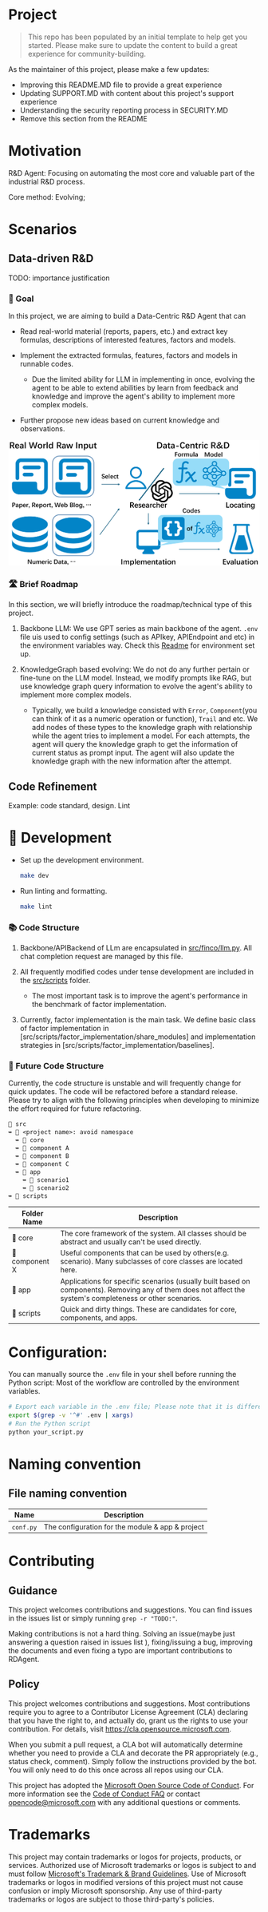 # Project

> This repo has been populated by an initial template to help get you started. Please
> make sure to update the content to build a great experience for community-building.

As the maintainer of this project, please make a few updates:

- Improving this README.MD file to provide a great experience
- Updating SUPPORT.MD with content about this project's support experience
- Understanding the security reporting process in SECURITY.MD
- Remove this section from the README


# Motivation
R&D Agent: Focusing on automating the most core and valuable part of the industrial R&D process.

Core method: Evolving;

# Scenarios

## Data-driven R&D
TODO: importance justification

### 🎯 Goal

In this project, we are aiming to build a Data-Centric R\&D Agent that can

+ Read real-world material (reports, papers, etc.) and extract key formulas, descriptions of interested features, factors and models.

+ Implement the extracted formulas, features, factors and models in runnable codes.
   + Due the limited ability for LLM in implementing in once, evolving the agent to be able to extend abilities by learn from feedback and knowledge and improve the agent's ability to implement more complex models.

+ Further propose new ideas based on current knowledge and observations.

![Data-Centric R&D Overview](docs/images/overview.png)

### 🛣️ Brief Roadmap
In this section, we will briefly introduce the roadmap/technical type of this project.

1. Backbone LLM: We use GPT series as main backbone of the agent. `.env` file uis used to config settings (such as APIkey, APIEndpoint and etc) in the environment variables way. Check this [Readme](src/scripts/benchmark/README.md) for environment set up.

2. KnowledgeGraph based evolving: We do not do any further pertain or fine-tune on the LLM model. Instead, we modify prompts like RAG, but use knowledge graph query information to evolve the agent's ability to implement more complex models. 
   + Typically, we build a knowledge consisted with `Error`, `Component`(you can think of it as a numeric operation or function), `Trail` and etc. We add nodes of these types to the knowledge graph with relationship while the agent tries to implement a model. For each attempts, the agent will query the knowledge graph to get the information of current status as prompt input. The agent will also update the knowledge graph with the new information after the attempt.


## Code Refinement
Example: code standard, design. Lint


# 🔧 Development
- Set up the development environment.

   ```bash
   make dev
   ```

- Run linting and formatting.

   ```bash
   make lint
   ```

### 📚 Code Structure
1. Backbone/APIBackend of LLm are encapsulated in [src/finco/llm.py](src/finco/llm.py). All chat completion request are managed by this file.

2. All frequently modified codes under tense development are included in the [src/scripts](src/scripts) folder.
   + The most important task is to improve the agent's performance in the benchmark of factor implementation.

3. Currently, factor implementation is the main task. We define basic class of factor implementation in [src/scripts/factor_implementation/share_modules] and implementation strategies in [src/scripts/factor_implementation/baselines].


### 🔮 Future Code Structure

Currently, the code structure is unstable and will frequently change for quick updates. The code will be refactored before a standard release. Please try to align with the following principles when developing to minimize the effort required for future refactoring.

```
📂 src
➥ 📂 <project name>: avoid namespace
  ➥ 📁 core
  ➥ 📁 component A
  ➥ 📁 component B
  ➥ 📁 component C
  ➥ 📂 app
    ➥ 📁 scenario1
    ➥ 📁 scenario2
➥ 📁 scripts
```

| Folder Name    | Description                                                                                                                                                 |
|----------------|-------------------------------------------------------------------------------------------------------------------------------------------------------------|
| 📁 core        | The core framework of the system. All classes should be abstract and usually can't be used directly.                                                        |
| 📁 component X | Useful components that can be used by others(e.g. scenario). Many subclasses of core classes are located here.                                                   |
| 📁 app         | Applications for specific scenarios (usually built based on components). Removing any of them does not affect the system's completeness or other scenarios. |
| 📁 scripts     | Quick and dirty things. These are candidates for core, components, and apps.                                                                                |



# Configuration:

You can manually source the `.env` file in your shell before running the Python script:
Most of the workflow are controlled by the environment variables.
```sh
# Export each variable in the .env file; Please note that it is different from `source .env` without export
export $(grep -v '^#' .env | xargs)
# Run the Python script
python your_script.py
```

# Naming convention

## File naming convention

| Name      | Description       |
| --        | --                |
| `conf.py` | The configuration for the module & app & project  | 

<!-- TODO: renaming files -->
 

# Contributing

## Guidance
This project welcomes contributions and suggestions.
You can find issues in the issues list or simply running `grep -r "TODO:"`.

Making contributions is not a hard thing. Solving an issue(maybe just answering a question raised in issues list ), fixing/issuing a bug, improving the documents and even fixing a typo are important contributions to RDAgent.


## Policy

This project welcomes contributions and suggestions.  Most contributions require you to agree to a
Contributor License Agreement (CLA) declaring that you have the right to, and actually do, grant us
the rights to use your contribution. For details, visit https://cla.opensource.microsoft.com.

When you submit a pull request, a CLA bot will automatically determine whether you need to provide
a CLA and decorate the PR appropriately (e.g., status check, comment). Simply follow the instructions
provided by the bot. You will only need to do this once across all repos using our CLA.

This project has adopted the [Microsoft Open Source Code of Conduct](https://opensource.microsoft.com/codeofconduct/).
For more information see the [Code of Conduct FAQ](https://opensource.microsoft.com/codeofconduct/faq/) or
contact [opencode@microsoft.com](mailto:opencode@microsoft.com) with any additional questions or comments.

# Trademarks

This project may contain trademarks or logos for projects, products, or services. Authorized use of Microsoft 
trademarks or logos is subject to and must follow 
[Microsoft's Trademark & Brand Guidelines](https://www.microsoft.com/en-us/legal/intellectualproperty/trademarks/usage/general).
Use of Microsoft trademarks or logos in modified versions of this project must not cause confusion or imply Microsoft sponsorship.
Any use of third-party trademarks or logos are subject to those third-party's policies.
